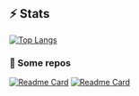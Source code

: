 ## ⚡ Stats
[![Top Langs](https://github-readme-stats.vercel.app/api/top-langs/?username=martinemeng&layout=compact)](https://github.com/anuraghazra/github-readme-stats)


### 📁 Some repos
[![Readme Card](https://github-readme-stats.vercel.app/api/pin/?username=martinemeng&repo=Minesweeper_TDT4100)](https://github.com/martinemeng/Minesweeper_TDT4100)
[![Readme Card](https://github-readme-stats.vercel.app/api/pin/?username=martinemeng&repo=Advent-of-code-2024)](https://github.com/martinemeng/Advent-of-code-2024)


